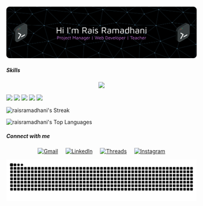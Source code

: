 ![Rais Ramadhani](images/github-header.png)

##### Skills

<p align="center">
  <a href="https://skillicons.dev">
    <img src="https://skillicons.dev/icons?i=git,python,r,php,javascript,laravel,tailwind,nodejs&theme=dark" />
  </a>
</p>

<img src="https://img.shields.io/badge/Keras-FF0000?style=for-the-badge&logo=keras&logoColor=white"> <img src="https://img.shields.io/badge/TensorFlow-FF6F00?style=for-the-badge&logo=tensorflow&logoColor=white"> <img src="https://img.shields.io/badge/Google%20Analytics-E37400?style=for-the-badge&logo=google%20analytics&logoColor=white"> <img src="https://img.shields.io/badge/Cloudflare-F38020?style=for-the-badge&logo=Cloudflare&logoColor=white"> <img src="https://img.shields.io/badge/ngrok-140648?style=for-the-badge&logo=Ngrok&logoColor=white">

![raisramadhani's Streak](https://github-readme-streak-stats.herokuapp.com/?user=raisramadhani&theme=dark&hide_border=true)

![raisramadhani's Top Languages](https://github-readme-stats.vercel.app/api/top-langs/?username=raisramadhani&theme=dark&show_icons=true&hide_border=true&layout=compact)

##### Connect with me

<p align="center" style="margin-top:10px;">
  <a href="mailto:surat.raisramadhani@gmail.com?subject=Web%20Development%20Inquiry%20from%20GitHub&body=Hello%20%5BYour%20Name%5D%2C%0A%0AI'm%20reaching%20out%20to%20you%20from%20your%20GitHub%20profile.%0A%0AI%20would%20like%20to%20discuss%3A%20%5BPlease%20specify%3A%20a%20project%2C%20a%20collaboration%2C%20a%20question%2C%20etc.%5D" style="margin:0 8px;display:inline-block;">
    <img src="https://img.shields.io/badge/Gmail-D14836?style=flat-square&logo=gmail&logoColor=white" alt="Gmail" height="28" style="transition:transform .2s;">
  </a>
  <a href="https://www.linkedin.com/in/raisramadhani/" style="margin:0 8px;display:inline-block;">
    <img src="https://img.shields.io/badge/LinkedIn-0077B5?style=flat-square&logo=linkedin&logoColor=white" alt="LinkedIn" height="28" style="transition:transform .2s;">
  </a>
  <a href="https://www.threads.com/@roezrmdhn" style="margin:0 8px;display:inline-block;">
    <img src="https://img.shields.io/badge/Threads-000000?style=flat-square&logo=Threads&logoColor=white" alt="Threads" height="28" style="transition:transform .2s;">
  </a>
  <a href="https://instagram.com/roezrmdhn" style="margin:0 8px;display:inline-block;">
    <img src="https://img.shields.io/badge/Instagram-E4405F?style=flat-square&logo=instagram&logoColor=white" alt="Instagram" height="28" style="transition:transform .2s;">
  </a>
</p>

<img src="https://raw.githubusercontent.com/raisramadhani/raisramadhani/output/snake.svg" alt="Snake animation" />

###

<!--
**raisramadhani/raisramadhani** is a ✨ _special_ ✨ repository because its `README.md` (this file) appears on your GitHub profile.

Here are some ideas to get you started:

- 🔭 I’m currently working on ...
- 🌱 I’m currently learning ...
- 👯 I’m looking to collaborate on ...
- 🤔 I’m looking for help with ...
- 💬 Ask me about ...
- 📫 How to reach me: ...
- 😄 Pronouns: ...
- ⚡ Fun fact: ...
-->
